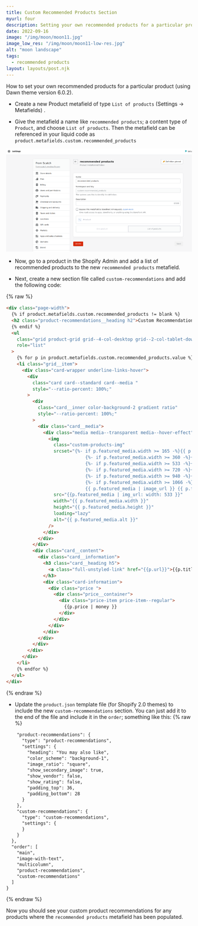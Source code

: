 ```yaml
---
title: Custom Recommended Products Section
myurl: four
description: Setting your own recommended products for a particular product.
date: 2022-09-16
image: "/img/moon/moon11.jpg"
image_low_res: "/img/moon/moon11-low-res.jpg"
alt: "moon landscape"
tags:
  - recommended products
layout: layouts/post.njk
---
```


How to set your own recommended products for a particular product (using Dawn theme version 6.0.2).

- Create a new Product metafield of type `List of products` (Settings -> Metafields) .

- Give the metafield a name like `recommended products`; a content type of `Product`, and choose `List of products`. Then the metafield can be referenced in your liquid code as `product.metafields.custom.recommended_products`

![recommended product metafield](/img/recommended-products.png)

- Now, go to a product in the Shopify Admin and add a list of recommended products to the new `recommended products` metafield.

- Next, create a new section file called `custom-recommendations` and add the following code:

{% raw %}

```html
<div class="page-width">
  {% if product.metafields.custom.recommended_products != blank %}
  <h2 class="product-recommendations__heading h2">Custom Recommendations</h2>
  {% endif %}
  <ul
    class="grid product-grid grid--4-col-desktop grid--2-col-tablet-down"
    role="list"
  >
    {% for p in product.metafields.custom.recommended_products.value %}
    <li class="grid__item">
      <div class="card-wrapper underline-links-hover">
        <div
          class="card card--standard card--media "
          style="--ratio-percent: 100%;"
        >
          <div
            class="card__inner color-background-2 gradient ratio"
            style="--ratio-percent: 100%;"
          >
            <div class="card__media">
              <div class="media media--transparent media--hover-effect">
                <img
                  class="custom-products-img"
                  srcset="{%- if p.featured_media.width >= 165 -%}{{ p.featured_media | image_url: width: 165 }} 165w,{%- endif -%}
                              {%- if p.featured_media.width >= 360 -%}{{ p.featured_media | image_url: width: 360 }} 360w,{%- endif -%}
                              {%- if p.featured_media.width >= 533 -%}{{ p.featured_media | image_url: width: 533 }} 533w,{%- endif -%}
                              {%- if p.featured_media.width >= 720 -%}{{ p.featured_media | image_url: width: 720 }} 720w,{%- endif -%}
                              {%- if p.featured_media.width >= 940 -%}{{ p.featured_media | image_url: width: 940 }} 940w,{%- endif -%}
                              {%- if p.featured_media.width >= 1066 -%}{{ p.featured_media | image_url: width: 1066 }} 1066w,{%- endif -%}
                              {{ p.featured_media | image_url }} {{ p.featured_media.width }}w"
                  src="{{p.featured_media | img_url: width: 533 }}"
                  width="{{ p.featured_media.width }}"
                  height="{{ p.featured_media.height }}"
                  loading="lazy"
                  alt="{{ p.featured_media.alt }}"
                />
              </div>
            </div>
          </div>
          <div class="card__content">
            <div class="card__information">
              <h3 class="card__heading h5">
                <a class="full-unstyled-link" href="{{p.url}}">{{p.title}}</a>
              </h3>
              <div class="card-information">
                <div class="price ">
                  <div class="price__container">
                    <div class="price-item price-item--regular">
                      {{p.price | money }}
                    </div>
                  </div>
                </div>
              </div>
            </div>
          </div>
        </div>
      </div>
    </li>
    {% endfor %}
  </ul>
</div>
```

{% endraw %}

- Update the `product.json` template file (for Shopify 2.0 themes) to include the new `custom-recommendations` section. You can just add it to the end of the file and include it in the `order`; something like this:
  {% raw %}

```
    "product-recommendations": {
      "type": "product-recommendations",
      "settings": {
        "heading": "You may also like",
        "color_scheme": "background-1",
        "image_ratio": "square",
        "show_secondary_image": true,
        "show_vendor": false,
        "show_rating": false,
        "padding_top": 36,
        "padding_bottom": 28
      }
    },
    "custom-recommendations": {
      "type": "custom-recommendations",
      "settings": {
      }
    }
  },
  "order": [
    "main",
    "image-with-text",
    "multicolumn",
    "product-recommendations",
    "custom-recommendations"
  ]
}

```

{% endraw %}

Now you should see your custom product recommendations for any products where the `recommended products` metafield has been populated.
